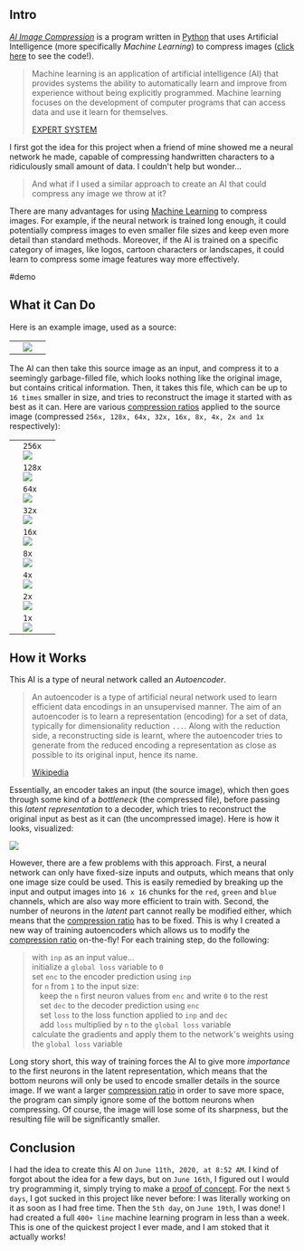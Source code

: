 ## Intro

_[AI Image Compression](AI%20Image%20Compression.py)_ is a program written in [Python](https://www.python.org/) that uses Artificial Intelligence (more specifically _Machine Learning_) to compress images ([click here](./AI%20Image%20Compression.py) to see the code!).

> Machine learning is an application of artificial intelligence (AI) that provides systems the ability to automatically learn and improve from experience without being explicitly programmed. Machine learning focuses on the development of computer programs that can access data and use it learn for themselves.
>
> [EXPERT SYSTEM](https://expertsystem.com/machine-learning-definition/)

I first got the idea for this project when a friend of mine showed me a neural network he made, capable of compressing handwritten characters to a ridiculously small amount of data. I couldn't help but wonder...

> And what if I used a similar approach to create an AI that could compress any image we throw at it?

There are many advantages for using [Machine Learning](https://en.wikipedia.org/wiki/Machine_learning) to compress images. For example, if the neural network is trained long enough, it could potentially compress images to even smaller file sizes and keep even more detail than standard methods. Moreover, if the AI is trained on a specific category of images, like logos, cartoon characters or landscapes, it could learn to compress some image features way more effectively.

#demo

## What it Can Do

Here is an example image, used as a source:

|     |              |     |
| --- | ------------ | --- |
|     | ![](./7.png) |     |

The AI can then take this source image as an input, and compress it to a seemingly garbage-filled file, which looks nothing like the original image, but contains critical information. Then, it takes this file, which can be up to `16 times` smaller in size, and tries to reconstruct the image it started with as best as it can. Here are various [compression ratios](https://en.wikipedia.org/wiki/Data_compression_ratio) applied to the source image (compressed `256x, 128x, 64x, 32x, 16x, 8x, 4x, 2x and 1x` respectively):

[//]: # '![](./7.predicted36.1@0.0%25.png)'

|     |                                                   |     |
| --- | ------------------------------------------------- | --- |
|     | `256x` <br>![](./7.predicted36.1@0.390625%25.png) |     |
|     | `128x` <br>![](./7.predicted36.1@0.781250%25.png) |     |
|     | `64x` <br>![](./7.predicted36.1@1.5625%25.png)    |     |
|     | `32x` <br>![](./7.predicted36.1@3.125%25.png)     |     |
|     | `16x` <br>![](./7.predicted36.1@6.25%25.png)      |     |
|     | `8x` <br>![](./7.predicted36.1@12.5%25.png)       |     |
|     | `4x` <br>![](./7.predicted36.1@25.0%25.png)       |     |
|     | `2x` <br>![](./7.predicted36.1@50.0%25.png)       |     |
|     | `1x` <br>![](./7.predicted36.1@100.0%25.png)      |     |

## How it Works

This AI is a type of neural network called an _Autoencoder_.

> An autoencoder is a type of artificial neural network used to learn efficient data encodings in an unsupervised manner. The aim of an autoencoder is to learn a representation (encoding) for a set of data, typically for dimensionality reduction `...`. Along with the reduction side, a reconstructing side is learnt, where the autoencoder tries to generate from the reduced encoding a representation as close as possible to its original input, hence its name.
>
> [Wikipedia](https://en.wikipedia.org/wiki/Autoencoder)

Essentially, an encoder takes an input (the source image), which then goes through some kind of a _bottleneck_ (the compressed file), before passing this _latent representation_ to a decoder, which tries to reconstruct the original input as best as it can (the uncompressed image). Here is how it looks, visualized:

![](./autoencoder.jpg)

However, there are a few problems with this approach. First, a neural network can only have fixed-size inputs and outputs, which means that only one image size could be used. This is easily remedied by breaking up the input and output images into `16 x 16` chunks for the `red`, `green` and `blue` channels, which are also way more efficient to train with. Second, the number of neurons in the _latent_ part cannot really be modified either, which means that the [compression ratio](https://en.wikipedia.org/wiki/Data_compression_ratio) has to be fixed. This is why I created a new way of training autoencoders which allows us to modify the [compression ratio](https://en.wikipedia.org/wiki/Data_compression_ratio) on-the-fly! For each training step, do the following:

> with `inp` as an input value...  
> initialize a `global loss` variable to `0`  
> set `enc` to the encoder prediction using `inp`  
> for `n` from `1` to the input size:  
> &emsp;keep the `n` first neuron values from `enc` and write `0` to the rest  
> &emsp;set `dec` to the decoder prediction using `enc`  
> &emsp;set `loss` to the loss function applied to `inp` and `dec`  
> &emsp;add `loss` multiplied by `n` to the `global loss` variable  
> calculate the gradients and apply them to the network's weights using the `global loss` variable

Long story short, this way of training forces the AI to give more _importance_ to the first neurons in the latent representation, which means that the bottom neurons will only be used to encode smaller details in the source image. If we want a larger [compression ratio](https://en.wikipedia.org/wiki/Data_compression_ratio) in order to save more space, the program can simply ignore some of the bottom neurons when compressing. Of course, the image will lose some of its sharpness, but the resulting file will be significantly smaller.

## Conclusion

I had the idea to create this AI on `June 11th, 2020, at 8:52 AM`. I kind of forgot about the idea for a few days, but on `June 16th`, I figured out I would try programming it, simply trying to make a [proof of concept](./poc.png). For the next `5 days`, I got sucked in this project like never before: I was literally working on it as soon as I had free time. Then the `5th day`, on `June 19th`, I was done! I had created a full `400+ line` machine learning program in less than a week. This is one of the quickest project I ever made, and I am stoked that it actually works!
